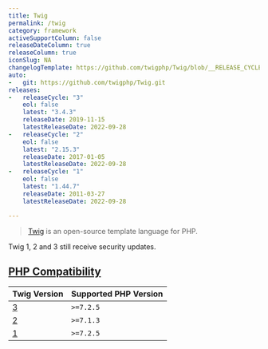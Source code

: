 ```yaml
---
title: Twig
permalink: /twig
category: framework
activeSupportColumn: false
releaseDateColumn: true
releaseColumn: true
iconSlug: NA
changelogTemplate: https://github.com/twigphp/Twig/blob/__RELEASE_CYCLE__.x/CHANGELOG
auto:
-   git: https://github.com/twigphp/Twig.git
releases:
-   releaseCycle: "3"
    eol: false
    latest: "3.4.3"
    releaseDate: 2019-11-15
    latestReleaseDate: 2022-09-28
-   releaseCycle: "2"
    eol: false
    latest: "2.15.3"
    releaseDate: 2017-01-05
    latestReleaseDate: 2022-09-28
-   releaseCycle: "1"
    eol: false
    latest: "1.44.7"
    releaseDate: 2011-03-27
    latestReleaseDate: 2022-09-28

---
```


> [Twig](https://twig.symfony.com/) is an open-source template language for PHP.

Twig 1, 2 and 3 still receive security updates.

## [PHP Compatibility](https://packagist.org/packages/twig/twig)

Twig Version | Supported PHP Version
-------------|----------------------
[3](https://packagist.org/packages/twig/twig#3.x-dev) | `>=7.2.5`
[2](https://packagist.org/packages/twig/twig#2.x-dev) | `>=7.1.3`
[1](https://packagist.org/packages/twig/twig#1.x-dev) | `>=7.2.5`
